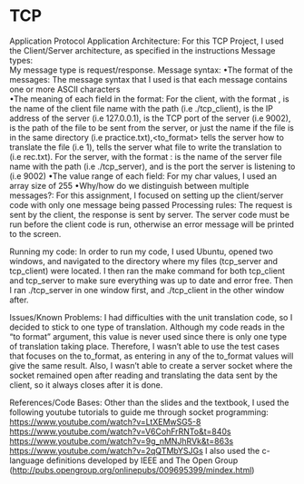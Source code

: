 # TCP
Application Protocol
Application Architecture:
	For this TCP Project, I used the Client/Server architecture, as specified in the instructions
Message types:  
	My message type is request/response.
Message syntax: 
•The format of the messages: The message syntax that I used is that each message contains one or more ASCII characters  
•The meaning of each field in the format: For the client, with the format <client> <server IP> <server port> <file path> <to format> <to name>,<client> is the name of the client file name with the path (i.e ./tcp_client), <server IP> is the IP address of the server (i.e 127.0.0.1), <server port> is the TCP port of the server (i.e 9002), <file path> is the path of the file to be sent from the server, or just the name if the file is in the same directory (i.e practice.txt),<to_format> tells the server how to translate the file (i.e 1),<to name> tells the server what file to write the translation to (i.e rec.txt). For the server, with the format <server> <port>:<server> is the name of the server file name with the path (i.e ./tcp_server), and <port> is the port the server is listening to (i.e 9002)
•The value range of each field: For my char values, I used an array size of 255
•Why/how do we distinguish between multiple messages?: For this assignment, I focused on setting up the client/server code with only one message being passed
Processing rules:
 	The request is sent by the client, the response is sent by server. The server code must be run before the client code is run, otherwise an error message will be printed to the screen.

Running my code:
	In order to run my code, I used Ubuntu, opened two windows, and navigated to the directory where my files (tcp_server and tcp_client) were located. I then ran the make command for both tcp_client and tcp_server to make sure everything was up to date and error free. Then I ran ./tcp_server <port> in one window first, and ./tcp_client <server IP> <server port> <file path> <to format> <to name> in the other window after.
  
Issues/Known Problems:
	I had difficulties with the unit translation code, so I decided to stick to one type of translation. Although my code reads in the “to format” argument, this value is never used since there is only one type of translation taking place. Therefore, I wasn’t able to use the test cases that focuses on the to_format, as entering in any of the to_format values will give the same result. Also, I wasn’t able to create a server socket where the socket remained open after reading and translating the data sent by the client, so it always closes after it is done. 

References/Code Bases:
	Other than the slides and the textbook, I used the following youtube tutorials to guide me through socket programming:
	https://www.youtube.com/watch?v=LtXEMwSG5-8
	https://www.youtube.com/watch?v=V6CohFrRNTo&t=840s
	https://www.youtube.com/watch?v=9g_nMNJhRVk&t=863s
	https://www.youtube.com/watch?v=2qQTMbYSJGs 
	I also used the c-language definitions developed by IEEE and The Open Group (http://pubs.opengroup.org/onlinepubs/009695399/mindex.html) 
